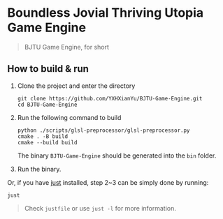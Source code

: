 # Boundless Jovial Thriving Utopia Game Engine

> BJTU Game Engine, for short

## How to build & run

1. Clone the project and enter the directory

    ```
    git clone https://github.com/YXHXianYu/BJTU-Game-Engine.git
    cd BJTU-Game-Engine
    ```

2. Run the following command to build

    ```
    python ./scripts/glsl-preprocessor/glsl-preprocessor.py
    cmake . -B build
    cmake --build build
    ```
    
    The binary `BJTU-Game-Engine` should be generated into the `bin` folder.
    
3. Run the binary.

Or, if you have [just](https://github.com/casey/just) installed, step 2~3 can be simply done by running:

```
just
```

> Check `justfile` or use `just -l` for more information.
